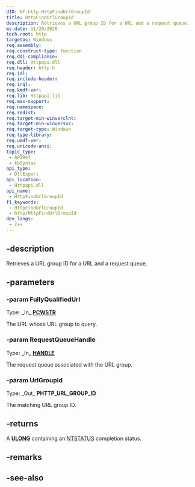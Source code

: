 ```yaml
---
UID: NF:http.HttpFindUrlGroupId
title: HttpFindUrlGroupId
description: Retrieves a URL group ID for a URL and a request queue.
ms.date: 11/20/2020
tech.root: http
targetos: Windows
req.assembly: 
req.construct-type: function
req.ddi-compliance: 
req.dll: Httpapi.dll
req.header: http.h
req.idl: 
req.include-header: 
req.irql: 
req.kmdf-ver: 
req.lib: Httpapi.lib
req.max-support: 
req.namespace: 
req.redist: 
req.target-min-winverclnt: 
req.target-min-winversvr: 
req.target-type: Windows
req.type-library: 
req.umdf-ver: 
req.unicode-ansi: 
topic_type:
 - APIRef
 - kbSyntax
api_type:
 - DllExport
api_location:
 - Httpapi.dll
api_name:
 - HttpFindUrlGroupId
f1_keywords:
 - HttpFindUrlGroupId
 - http/HttpFindUrlGroupId
dev_langs:
 - c++
---
```


## -description

Retrieves a URL group ID for a URL and a request queue.

## -parameters

### -param FullyQualifiedUrl

Type: \_In\_ **[PCWSTR](/windows/win32/winprog/windows-data-types)**

The URL whose URL group to query.

### -param RequestQueueHandle

Type: \_In\_ **[HANDLE](/windows/win32/winprog/windows-data-types)**

The request queue associated with the URL group.

### -param UrlGroupId

Type: \_Out\_ **PHTTP_URL_GROUP_ID**

The matching URL group ID.

## -returns

A **[ULONG](/windows/win32/winprog/windows-data-types)** containing an [NTSTATUS](/openspecs/windows_protocols/ms-erref/87fba13e-bf06-450e-83b1-9241dc81e781) completion status.

## -remarks

## -see-also
